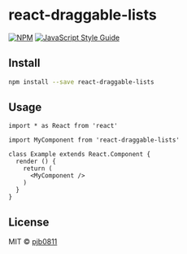 # react-draggable-lists

> 

[![NPM](https://img.shields.io/npm/v/react-draggable-lists.svg)](https://www.npmjs.com/package/react-draggable-lists) [![JavaScript Style Guide](https://img.shields.io/badge/code_style-standard-brightgreen.svg)](https://standardjs.com)

## Install

```bash
npm install --save react-draggable-lists
```

## Usage

```tsx
import * as React from 'react'

import MyComponent from 'react-draggable-lists'

class Example extends React.Component {
  render () {
    return (
      <MyComponent />
    )
  }
}
```

## License

MIT © [pjb0811](https://github.com/pjb0811)
